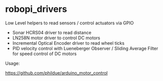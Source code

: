 # robopi_drivers
Low Level helpers to read sensors / control actuators via GPIO

* Sonar HCRS04 driver to read distance
* LN258N motor driver to control DC motors
* Incremental Optical Encoder driver to read wheel ticks
* PID velocity control with Lueneberger Observer / Sliding Average Filter for speed control of DC motors

Usage:

https://github.com/phildue/arduino_motor_control
